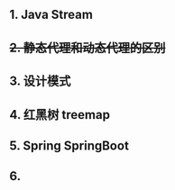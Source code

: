 ## 1. Java Stream

## ~~2. 静态代理和动态代理的区别~~

## 3. 设计模式

## 4. 红黑树 treemap

## 5. Spring SpringBoot

## 6. 

